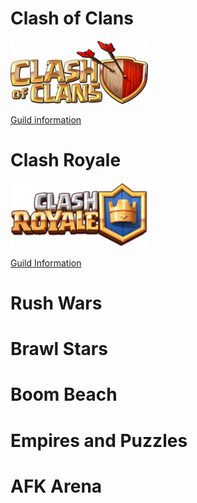 # Clash of Clans
![Clash of Clans Logo](Clash_of_Clans_Logo.png)

[Guild information](https://clashofclans.com/clans/search/#clanTag=YPY8PGU)

# Clash Royale
![Clash Royale Logo](Clash_Royale_game_logo.png)

[Guild Information](https://statsroyale.com/clan/C8V8LV)

# Rush Wars


# Brawl Stars


# Boom Beach


# Empires and Puzzles


# AFK Arena

